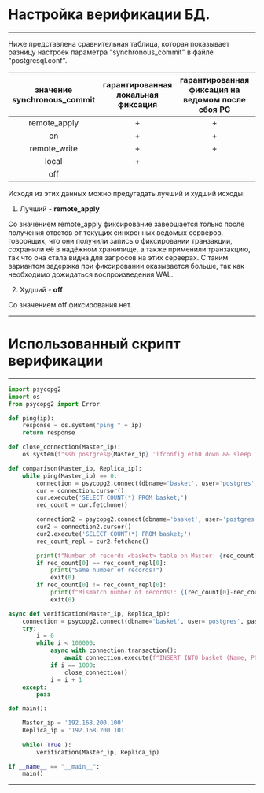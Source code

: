 # Настройка верификации БД.

***

Ниже представлена сравнительная таблица, которая показывает разницу настроек параметра "synchronous_commit" в файле "postgresql.conf".

|**значение synchronous_commit**|**гарантированная локальная фиксация**|**гарантированная фиксация на ведомом после сбоя PG**|**гарантированная фиксация на ведомом после сбоя ОС**|**согласованность запросов на ведомом**|
|:---:|:---:|:---:|:---:|:---:|
|remote_apply|+|+|+|+|
|on|+|+|+||
|remote_write|+|+|||
|local|+||||
|off|||||

Исходя из этих данных можно предугадать лучший и худший исходы:

1. Лучший - **remote_apply**

Со значением remote_apply фиксирование завершается только после получения ответов от текущих синхронных ведомых серверов, говорящих, что они получили запись о фиксировании транзакции, сохранили её в надёжном хранилище, а также применили транзакцию, так что она стала видна для запросов на этих серверах. С таким вариантом задержка при фиксировании оказывается больше, так как необходимо дожидаться воспроизведения WAL.

2. Худший - **off**

Со значением off фиксирования нет.

***

# Использованный скрипт верификации

***

```python
import psycopg2
import os
from psycopg2 import Error

def ping(ip):
    response = os.system("ping " + ip)
    return response

def close_connection(Master_ip):
    os.system(f"ssh postgres@{Master_ip} 'ifconfig eth0 down && sleep 10 && ifconfig eth0 down'")

def comparison(Master_ip, Replica_ip):
    while ping(Master_ip) == 0:
        connection = psycopg2.connect(dbname='basket', user='postgres', password='12345', host = Master_ip )
        cur = connection.cursor()
        cur.execute('SELECT COUNT(*) FROM basket;')
        rec_count = cur.fetchone()

        connection2 = psycopg2.connect(dbname='basket', user='postgres', password='12345', host = Replica_ip  )
        cur2 = connection2.cursor()
        cur2.execute('SELECT COUNT(*) FROM basket;')
        rec_count_repl = cur2.fetchone()

        print(f"Number of records <basket> table on Master: {rec_count[0]}\n Number of records <basket> table on Replica: {rec_count_repl[0]}")
        if rec_count[0] == rec_count_repl[0]:
            print("Same number of records!")
            exit(0)
        if rec_count[0] != rec_count_repl[0]:
            print(f"Mismatch number of records!: {(rec_count[0]-rec_count_repl[0])}")
            exit(0)

async def verification(Master_ip, Replica_ip):
    connection = psycopg2.connect(dbname='basket', user='postgres', password='12345', host = Master_ip )
    try:
        i = 0
        while i < 100000:
            async with connection.transaction():
                await connection.execute(f"INSERT INTO basket (Name, Phone) VALUES ('{i}','{i}');")
            if i == 1000:
                close_connection()
            i = i + 1
    except:
        pass

def main():

    Master_ip = '192.168.200.100'
    Replica_ip = '192.168.200.101'
    
    while( True ):
        verification(Master_ip, Replica_ip)

if __name__ == "__main__":
    main()
```

***

